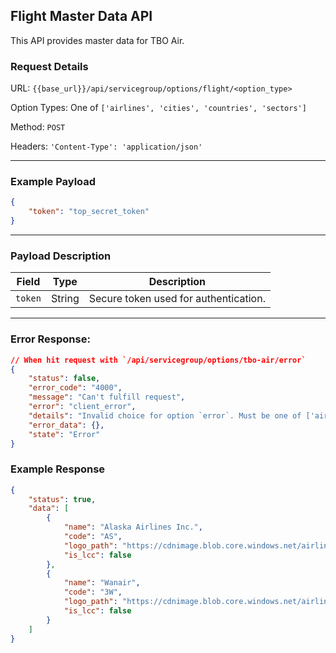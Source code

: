 ## Flight Master Data API

This API provides master data for TBO Air.

### Request Details

URL: `{{base_url}}/api/servicegroup/options/flight/<option_type>`

Option Types: One of `['airlines', 'cities', 'countries', 'sectors']`

Method: `POST`

Headers: `'Content-Type': 'application/json'`

---

### **Example Payload**

```json
{
    "token": "top_secret_token"
}
```

---

### **Payload Description**

| **Field**    | **Type** | **Description**                       |
| ------------ | -------- | ------------------------------------- |
| `token`      | String   | Secure token used for authentication. |

---

### Error Response:
```json
// When hit request with `/api/servicegroup/options/tbo-air/error`
{
    "status": false,
    "error_code": "4000",
    "message": "Can't fulfill request",
    "error": "client_error",
    "details": "Invalid choice for option `error`. Must be one of ['airlines', 'cities', 'countries', 'sectors']",
    "error_data": {},
    "state": "Error"
}
```

### Example Response

```json
{
    "status": true,
    "data": [
        {
            "name": "Alaska Airlines Inc.",
            "code": "AS",
            "logo_path": "https://cdnimage.blob.core.windows.net/airline-logos/AS.png",
            "is_lcc": false
        },
        {
            "name": "Wanair",
            "code": "3W",
            "logo_path": "https://cdnimage.blob.core.windows.net/airline-logos/3W.gif",
            "is_lcc": false
        }
    ]
}
```